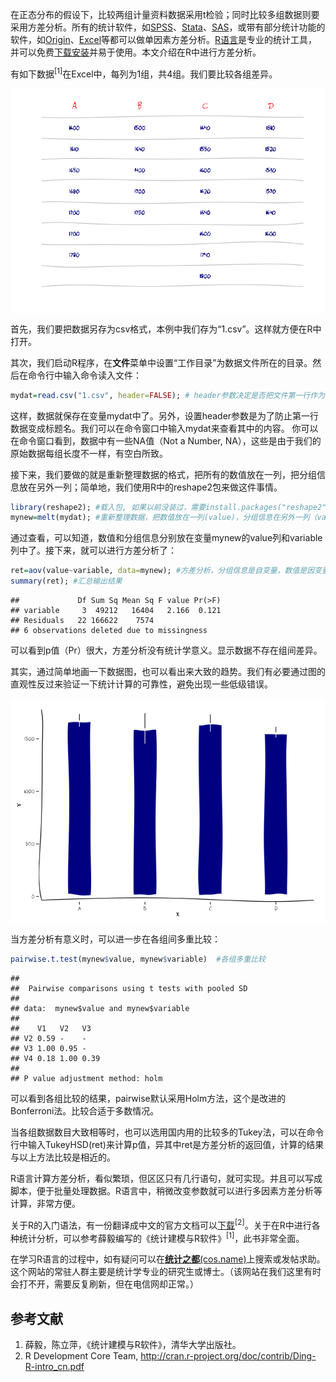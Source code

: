 在正态分布的假设下，比较两组计量资料数据采用t检验；同时比较多组数据则要采用方差分析。所有的统计软件，如[SPSS](http://jingyan.baidu.com/article/c35dbcb02e15018917fcbc62.html)、[Stata](http://wenku.baidu.com/link?url=80qnowgwIrWkjzdQp82yqhbrfQGKJm8YcKVJuG0x1C8miSeuCpgX5GvpC7yn5BlMj-Lp4Mrlje_8qG29EFtO2yGbvxLq747yZnkxOehSP0q)、[SAS](http://wenku.baidu.com/link?url=NIIhFEinPLKbvuDANEf6TAP5ZCfvUvaCBgkg5arPkWgFc-dDD49-GewhRT9NaA8b3qi0vZhNelIz56GuW0zyEDmAOXVf8KYNeTbxx_DenyO)，或带有部分统计功能的软件，如[Origin](http://wenku.baidu.com/link?url=YYAKjTsMpi0iSNIJN3F0JQdzsOxyhi6DfhP13SXmKbNGBylsOLb8CzzUznb5GjMGuz654W0UgAcPs7BEGPpNRP8mJaeCLA2hYyxCEnYZbmS)、[Excel](http://jingyan.baidu.com/article/48b558e3547bcf7f38c09af1.html)等都可以做单因素方差分析。[R语言](http://www.r-project.org/)是专业的统计工具，并可以免费[下载安装](http://ftp.ctex.org/mirrors/CRAN/)并易于使用。本文介绍在R中进行方差分析。

有如下数据<sup>[1]</sup>在Excel中，每列为1组，共4组。我们要比较各组差异。

<img src="README_files/figure-markdown_github/hello-1.png" title="" alt="" style="display: block; margin: auto;" />

首先，我们要把数据另存为csv格式，本例中我们存为“1.csv”。这样就方便在R中打开。

其次，我们启动R程序，在**文件**菜单中设置“工作目录”为数据文件所在的目录。然后在命令行中输入命令读入文件：

``` r
mydat=read.csv("1.csv", header=FALSE); # header参数决定是否把文件第一行作为标题名。
```

这样，数据就保存在变量mydat中了。另外，设置header参数是为了防止第一行数据变成标题名。我们可以在命令窗口中输入mydat来查看其中的内容。 你可以在命令窗口看到，数据中有一些NA值（Not a Number, NA），这些是由于我们的原始数据每组长度不一样，有空白所致。

接下来，我们要做的就是重新整理数据的格式，把所有的数值放在一列，把分组信息放在另外一列；简单地，我们使用R中的reshape2包来做这件事情。

``` r
library(reshape2); #载入包, 如果以前没装过，需要install.packages("reshape2")命令安装。
mynew=melt(mydat); #重新整理数据，把数值放在一列(value)，分组信息在另外一列（variable）。
```

通过查看，可以知道，数值和分组信息分别放在变量mynew的value列和variable列中了。接下来，就可以进行方差分析了：

``` r
ret=aov(value~variable, data=mynew); #方差分析，分组信息是自变量，数值是因变量
summary(ret); #汇总输出结果
```

    ##             Df Sum Sq Mean Sq F value Pr(>F)
    ## variable     3  49212   16404   2.166  0.121
    ## Residuals   22 166622    7574               
    ## 6 observations deleted due to missingness

可以看到p值（Pr）很大，方差分析没有统计学意义。显示数据不存在组间差异。

其实，通过简单地画一下数据图，也可以看出来大致的趋势。我们有必要通过图的直观性反过来验证一下统计计算的可靠性，避免出现一些低级错误。

<img src="README_files/figure-markdown_github/unnamed-chunk-5-1.png" title="" alt="" style="display: block; margin: auto;" />

当方差分析有意义时，可以进一步在各组间多重比较：

``` r
pairwise.t.test(mynew$value, mynew$variable)  #各组多重比较
```

    ## 
    ##  Pairwise comparisons using t tests with pooled SD 
    ## 
    ## data:  mynew$value and mynew$variable 
    ## 
    ##    V1   V2   V3  
    ## V2 0.59 -    -   
    ## V3 1.00 0.95 -   
    ## V4 0.18 1.00 0.39
    ## 
    ## P value adjustment method: holm

可以看到各组比较的结果，pairwise默认采用Holm方法，这个是改进的Bonferroni法。比较合适于多数情况。

当各组数据数目大致相等时，也可以选用国内用的比较多的Tukey法，可以在命令行中输入TukeyHSD(ret)来计算p值，异其中ret是方差分析的返回值，计算的结果与以上方法比较是相近的。

R语言计算方差分析，看似繁琐，但区区只有几行语句，就可实现。并且可以写成脚本，便于批量处理数据。R语言中，稍微改变参数就可以进行多因素方差分析等计算，非常方便。

关于R的入门语法，有一份翻译成中文的官方文档可以[下载](http://cran.r-project.org/doc/contrib/Ding-R-intro_cn.pdf)<sup>[2]</sup>。关于在R中进行各种统计分析，可以参考薛毅编写的《统计建模与R软件》<sup>[1]</sup>，此书非常全面。

在学习R语言的过程中，如有疑问可以在[**统计之都**(cos.name)](http://cos.name)上搜索或发帖求助。这个网站的常驻人群主要是统计学专业的研究生或博士。（该网站在我们这里有时会打不开，需要反复刷新，但在电信网却正常。）

参考文献
--------

1.  薛毅，陈立萍，《统计建模与R软件》，清华大学出版社。
2.  R Development Core Team, <http://cran.r-project.org/doc/contrib/Ding-R-intro_cn.pdf>
